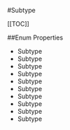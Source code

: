 #Subtype

[[TOC]]

##Enum Properties 

* Subtype
* Subtype
* Subtype
* Subtype
* Subtype
* Subtype
* Subtype
* Subtype
* Subtype
* Subtype